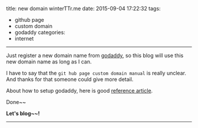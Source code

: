 title: new domain winterTTr.me
date: 2015-09-04 17:22:32
tags:
  - github page
  - custom domain
  - godaddy
categories:
  - internet
---


Just register a new domain name from [godaddy](http://godaddy.com), so this blog will use this new domain name as long as I can.

I have to say that the `git hub page custom domain manual` is really unclear. And thanks for that someone could give more detail.

About how to setup godaddy, here is good [reference article](http://andrewsturges.com/blog/jekyll/tutorial/2014/11/06/github-and-godaddy.html).

Done~~

**Let's blog~~!**

<!--more-->


---
